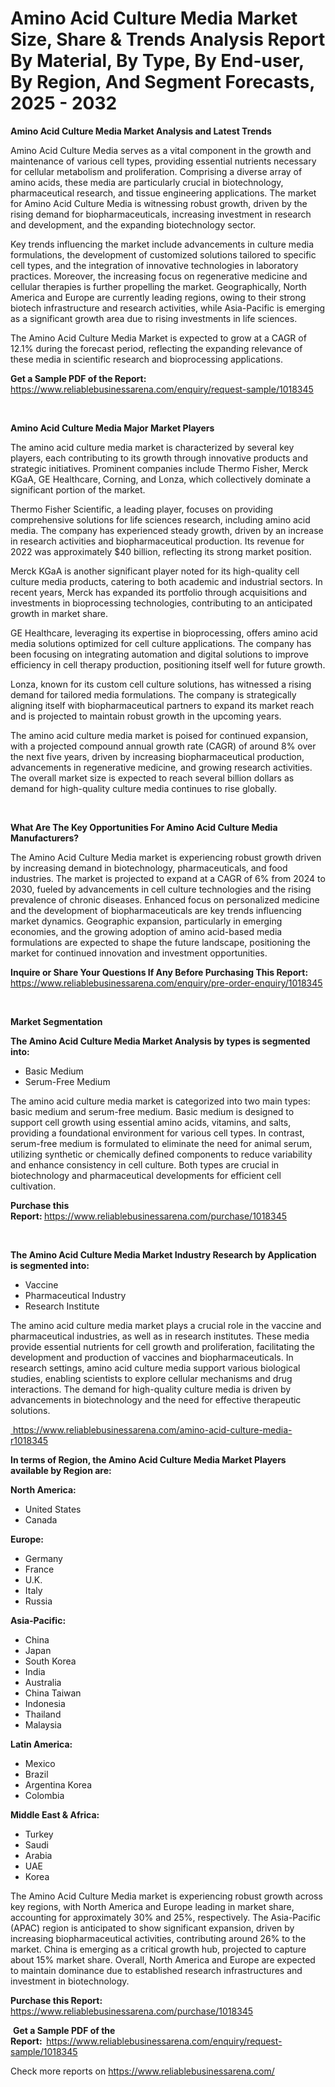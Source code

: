 <p><h1>Amino Acid Culture Media Market Size, Share & Trends Analysis Report By Material, By Type, By End-user, By Region, And Segment Forecasts, 2025 - 2032</h1></p><p><strong>Amino Acid Culture Media Market Analysis and Latest Trends</strong></p>
<p><p>Amino Acid Culture Media serves as a vital component in the growth and maintenance of various cell types, providing essential nutrients necessary for cellular metabolism and proliferation. Comprising a diverse array of amino acids, these media are particularly crucial in biotechnology, pharmaceutical research, and tissue engineering applications. The market for Amino Acid Culture Media is witnessing robust growth, driven by the rising demand for biopharmaceuticals, increasing investment in research and development, and the expanding biotechnology sector.</p><p>Key trends influencing the market include advancements in culture media formulations, the development of customized solutions tailored to specific cell types, and the integration of innovative technologies in laboratory practices. Moreover, the increasing focus on regenerative medicine and cellular therapies is further propelling the market. Geographically, North America and Europe are currently leading regions, owing to their strong biotech infrastructure and research activities, while Asia-Pacific is emerging as a significant growth area due to rising investments in life sciences.</p><p>The Amino Acid Culture Media Market is expected to grow at a CAGR of 12.1% during the forecast period, reflecting the expanding relevance of these media in scientific research and bioprocessing applications.</p></p>
<p><strong>Get a Sample PDF of the Report:&nbsp;</strong> <a href="https://www.reliablebusinessarena.com/enquiry/request-sample/1018345?utm_campaign=3286&utm_medium=2&utm_source=Github&utm_content=ia&utm_term=21032025&utm_id=amino-acid-culture-media">https://www.reliablebusinessarena.com/enquiry/request-sample/1018345</a></p>
<p>&nbsp;</p>
<p><strong>Amino Acid Culture Media Major Market Players</strong></p>
<p><p>The amino acid culture media market is characterized by several key players, each contributing to its growth through innovative products and strategic initiatives. Prominent companies include Thermo Fisher, Merck KGaA, GE Healthcare, Corning, and Lonza, which collectively dominate a significant portion of the market.</p><p>Thermo Fisher Scientific, a leading player, focuses on providing comprehensive solutions for life sciences research, including amino acid media. The company has experienced steady growth, driven by an increase in research activities and biopharmaceutical production. Its revenue for 2022 was approximately $40 billion, reflecting its strong market position.</p><p>Merck KGaA is another significant player noted for its high-quality cell culture media products, catering to both academic and industrial sectors. In recent years, Merck has expanded its portfolio through acquisitions and investments in bioprocessing technologies, contributing to an anticipated growth in market share.</p><p>GE Healthcare, leveraging its expertise in bioprocessing, offers amino acid media solutions optimized for cell culture applications. The company has been focusing on integrating automation and digital solutions to improve efficiency in cell therapy production, positioning itself well for future growth.</p><p>Lonza, known for its custom cell culture solutions, has witnessed a rising demand for tailored media formulations. The company is strategically aligning itself with biopharmaceutical partners to expand its market reach and is projected to maintain robust growth in the upcoming years.</p><p>The amino acid culture media market is poised for continued expansion, with a projected compound annual growth rate (CAGR) of around 8% over the next five years, driven by increasing biopharmaceutical production, advancements in regenerative medicine, and growing research activities. The overall market size is expected to reach several billion dollars as demand for high-quality culture media continues to rise globally.</p></p>
<p>&nbsp;</p>
<p><strong>What Are The Key Opportunities For Amino Acid Culture Media Manufacturers?</strong></p>
<p><p>The Amino Acid Culture Media market is experiencing robust growth driven by increasing demand in biotechnology, pharmaceuticals, and food industries. The market is projected to expand at a CAGR of 6% from 2024 to 2030, fueled by advancements in cell culture technologies and the rising prevalence of chronic diseases. Enhanced focus on personalized medicine and the development of biopharmaceuticals are key trends influencing market dynamics. Geographic expansion, particularly in emerging economies, and the growing adoption of amino acid-based media formulations are expected to shape the future landscape, positioning the market for continued innovation and investment opportunities.</p></p>
<p><strong>Inquire or Share Your Questions If Any Before Purchasing This Report:</strong> <a href="https://www.reliablebusinessarena.com/enquiry/pre-order-enquiry/1018345?utm_campaign=3286&utm_medium=2&utm_source=Github&utm_content=ia&utm_term=21032025&utm_id=amino-acid-culture-media">https://www.reliablebusinessarena.com/enquiry/pre-order-enquiry/1018345</a></p>
<p>&nbsp;</p>
<p><strong>Market Segmentation</strong></p>
<p><strong>The Amino Acid Culture Media Market Analysis by types is segmented into:</strong></p>
<p><ul><li>Basic Medium</li><li>Serum-Free Medium</li></ul></p>
<p><p>The amino acid culture media market is categorized into two main types: basic medium and serum-free medium. Basic medium is designed to support cell growth using essential amino acids, vitamins, and salts, providing a foundational environment for various cell types. In contrast, serum-free medium is formulated to eliminate the need for animal serum, utilizing synthetic or chemically defined components to reduce variability and enhance consistency in cell culture. Both types are crucial in biotechnology and pharmaceutical developments for efficient cell cultivation.</p></p>
<p><strong>Purchase this Report:&nbsp;</strong><a href="https://www.reliablebusinessarena.com/purchase/1018345?utm_campaign=3286&utm_medium=2&utm_source=Github&utm_content=ia&utm_term=21032025&utm_id=amino-acid-culture-media">https://www.reliablebusinessarena.com/purchase/1018345</a></p>
<p>&nbsp;</p>
<p><strong>The Amino Acid Culture Media Market Industry Research by Application is segmented into:</strong></p>
<p><ul><li>Vaccine</li><li>Pharmaceutical Industry</li><li>Research Institute</li></ul></p>
<p><p>The amino acid culture media market plays a crucial role in the vaccine and pharmaceutical industries, as well as in research institutes. These media provide essential nutrients for cell growth and proliferation, facilitating the development and production of vaccines and biopharmaceuticals. In research settings, amino acid culture media support various biological studies, enabling scientists to explore cellular mechanisms and drug interactions. The demand for high-quality culture media is driven by advancements in biotechnology and the need for effective therapeutic solutions.</p></p>
<p><a href="https://www.reliablebusinessarena.com/amino-acid-culture-media-r1018345?utm_campaign=3286&utm_medium=2&utm_source=Github&utm_content=ia&utm_term=21032025&utm_id=amino-acid-culture-media">&nbsp;https://www.reliablebusinessarena.com/amino-acid-culture-media-r1018345</a></p>
<p><strong>In terms of Region, the Amino Acid Culture Media Market Players available by Region are:</strong></p>
<p>
    <p> <strong> North America: </strong>
        <ul>
            <li>United States</li>
            <li>Canada</li>
        </ul>
        </p> 
    <p> <strong> Europe: </strong>
        <ul>
            <li>Germany</li>
            <li>France</li>
            <li>U.K.</li>
            <li>Italy</li>
            <li>Russia</li>
        </ul>
        </p> 
    <p> <strong> Asia-Pacific: </strong>
        <ul>
            <li>China</li>
            <li>Japan</li>
            <li>South Korea</li>
            <li>India</li>
            <li>Australia</li>
            <li>China Taiwan</li>
            <li>Indonesia</li>
            <li>Thailand</li>
            <li>Malaysia</li>
        </ul>
        </p> 
    <p> <strong> Latin America: </strong>
        <ul>
            <li>Mexico</li>
            <li>Brazil</li>
            <li>Argentina Korea</li>
            <li>Colombia</li>
        </ul>
        </p> 
    <p> <strong> Middle East & Africa: </strong>
        <ul>
            <li>Turkey</li>
            <li>Saudi</li>
            <li>Arabia</li>
            <li>UAE</li>
            <li>Korea</li>
        </ul>
    </p>
    </p>
<p><p>The Amino Acid Culture Media market is experiencing robust growth across key regions, with North America and Europe leading in market share, accounting for approximately 30% and 25%, respectively. The Asia-Pacific (APAC) region is anticipated to show significant expansion, driven by increasing biopharmaceutical activities, contributing around 26% to the market. China is emerging as a critical growth hub, projected to capture about 15% market share. Overall, North America and Europe are expected to maintain dominance due to established research infrastructures and investment in biotechnology.</p></p>
<p><strong>Purchase this Report: </strong><a href="https://www.reliablebusinessarena.com/purchase/1018345?utm_campaign=3286&utm_medium=2&utm_source=Github&utm_content=ia&utm_term=21032025&utm_id=amino-acid-culture-media">https://www.reliablebusinessarena.com/purchase/1018345</a></p>
<p>&nbsp;<strong>Get a Sample PDF of the Report:&nbsp;&nbsp;</strong><a href="https://www.reliablebusinessarena.com/enquiry/request-sample/1018345?utm_campaign=3286&utm_medium=2&utm_source=Github&utm_content=ia&utm_term=21032025&utm_id=amino-acid-culture-media">https://www.reliablebusinessarena.com/enquiry/request-sample/1018345</a></p>
<p><strong></strong></p>
<p>Check more reports on <a href="https://www.reliablebusinessarena.com/?utm_campaign=3286&utm_medium=2&utm_source=Github&utm_content=ia&utm_term=21032025&utm_id=amino-acid-culture-media">https://www.reliablebusinessarena.com/</a></p>